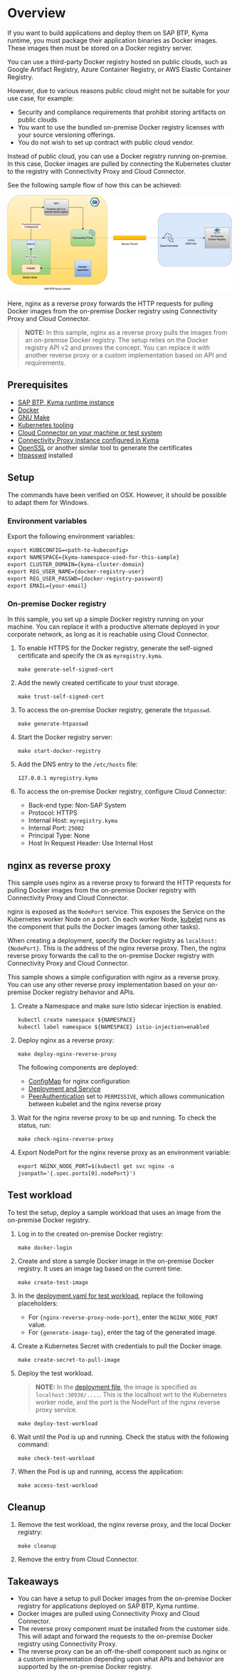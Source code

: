 # Overview

If you want to build applications and deploy them on SAP BTP, Kyma runtime, you must package their application binaries as Docker images. These images then must be stored on a Docker registry server.

You can use a third-party Docker registry hosted on public clouds, such as Google Artifact Registry, Azure Container Registry, or AWS Elastic Container Registry.

However, due to various reasons public cloud might not be suitable for your use case, for example:

- Security and compliance requirements that prohibit storing artifacts on public clouds
- You want to use the bundled on-premise Docker registry licenses with your source versioning offerings.
- You do not wish to set up contract with public cloud vendor.

Instead of public cloud, you can use a Docker registry running on-premise. In this case, Docker images are pulled by connecting the Kubernetes cluster to the registry with Connectivity Proxy and Cloud Connector.

See the following sample flow of how this can be achieved:

![flow](assets/on-prem-docker-reg.png)

Here, nginx as a reverse proxy forwards the HTTP requests for pulling Docker images from the on-premise Docker registry using Connectivity Proxy and Cloud Connector.

> **NOTE:** In this sample, nginx as a reverse proxy pulls the images from an on-premise Docker registry. The setup relies on the Docker registry API v2 and proves the concept. You can replace it with another reverse proxy or a custom implementation based on API and requirements.

## Prerequisites

- [SAP BTP, Kyma runtime instance](../prerequisites/#kyma)
- [Docker](../prerequisites/#docker)
- [GNU Make](https://www.gnu.org/software/make/)
- [Kubernetes tooling](../prerequisites/#kubernetes)
- [Cloud Connector on your machine or test system](../prerequisites/#sap-cloud-connector)
- [Connectivity Proxy instance configured in Kyma](https://help.sap.com/docs/btp/sap-business-technology-platform/configure-sap-btp-connectivity-in-kyma-environment)
- [OpenSSL](https://www.openssl.org/) or another similar tool to generate the certificates
- [htpasswd](https://httpd.apache.org/docs/2.4/programs/htpasswd.html) installed

## Setup

The commands have been verified on OSX. However, it should be possible to adapt them for Windows.

### Environment variables

Export the following environment variables:

```shell
export KUBECONFIG=<path-to-kubeconfig>
export NAMESPACE={kyma-namespace-used-for-this-sample}
export CLUSTER_DOMAIN={kyma-cluster-domain}
export REG_USER_NAME={docker-registry-user}
export REG_USER_PASSWD={docker-registry-password}
export EMAIL={your-email}
```

### On-premise Docker registry

In this sample, you set up a simple Docker registry running on your machine. You can replace it with a productive alternate deployed in your corporate network, as long as it is reachable using Cloud Connector.

1. To enable HTTPS for the Docker registry, generate the self-signed certificate and specify the `CN` as `myregistry.kyma`.

   ```shell
   make generate-self-signed-cert
   ```

2. Add the newly created certificate to your trust storage.

   ```shell
   make trust-self-signed-cert
   ```

3. To access the on-premise Docker registry, generate the `htpasswd`.

   ```shell
   make generate-htpasswd
   ```

4. Start the Docker registry server:

   ```shell
   make start-docker-registry
   ```

5. Add the DNS entry to the `/etc/hosts` file:

   ```shell
   127.0.0.1 myregistry.kyma
   ```

6. To access the on-premise Docker registry, configure Cloud Connector:
   - Back-end type: Non-SAP System
   - Protocol: HTTPS
   - Internal Host: `myregistry.kyma`
   - Internal Port: `25002`
   - Principal Type: None
   - Host In Request Header: Use Internal Host

## nginx as reverse proxy

This sample uses nginx as a reverse proxy to forward the HTTP requests for pulling Docker images from the on-premise Docker registry with Connectivity Proxy and Cloud Connector.

nginx is exposed as the `NodePort` service. This exposes the Service on the Kubernetes worker Node on a port. On each worker Node, [kubelet](https://kubernetes.io/docs/reference/command-line-tools-reference/kubelet/) runs as the component that pulls the Docker images (among other tasks).

When creating a deployment, specify the Docker registry as `localhost:{NodePort}`. This is the address of the nginx reverse proxy. Then, the nginx reverse proxy forwards the call to the on-premise Docker registry with Connectivity Proxy and Cloud Connector.

This sample shows a simple configuration with nginx as a reverse proxy. You can use any other reverse proxy implementation based on your on-premise Docker registry behavior and APIs.

1. Create a Namespace and make sure Istio sidecar injection is enabled.

   ```shell
   kubectl create namespace ${NAMESPACE}
   kubectl label namespace ${NAMESPACE} istio-injection=enabled
   ```

2. Deploy nginx as a reverse proxy:

   ```shell
   make deploy-nginx-reverse-proxy
   ```

   The following components are deployed:
   - [ConfigMap](./k8s/configmap.yaml) for nginx configuration
   - [Deployment and Service](./k8s/deployment.yaml)
   - [PeerAuthentication](./k8s/peer-authentication.yaml) set to `PERMISSIVE`, which allows communication between kubelet and the nginx reverse proxy

3. Wait for the nginx reverse proxy to be up and running. To check the status, run:

   ```shell
   make check-nginx-reverse-proxy
   ```

4. Export NodePort for the nginx reverse proxy as an environment variable:

   ```shell
   export NGINX_NODE_PORT=$(kubectl get svc nginx -o jsonpath='{.spec.ports[0].nodePort}')
   ```

## Test workload

To test the setup, deploy a sample workload that uses an image from the on-premise Docker registry.

1. Log in to the created on-premise Docker registry:

   ```shell
   make docker-login
   ```

2. Create and store a sample Docker image in the on-premise Docker registry. It uses an image tag based on the current time.

   ```shell
   make create-test-image
   ```

3. In the [deployment.yaml for test workload](./test-image-deployment/deployment.yaml), replace the following placeholders:

   - For `{nginx-reverse-proxy-node-port}`, enter the `NGINX_NODE_PORT` value.
   - For `{generate-image-tag}`, enter the tag of the generated image.

4. Create a Kubernetes Secret with credentials to pull the Docker image.

   ```shell
   make create-secret-to-pull-image
   ```

5. Deploy the test workload.
   > **NOTE:** In the [deployment file](./test-image-deployment/deployment.yaml), the image is specified as `localhost:30930/....`. This is the localhost wrt to the Kubernetes worker node, and the port is the NodePort of the nginx reverse proxy service.

   ```shell
   make deploy-test-workload
   ```

6. Wait until the Pod is up and running. Check the status with the following command:

   ```shell
   make check-test-workload
   ```

7. When the Pod is up and running, access the application:

   ```shell
   make access-test-workload
   ```

## Cleanup

1. Remove the test workload, the nginx reverse proxy, and the local Docker registry:

   ```shell
   make cleanup
   ```

2. Remove the entry from Cloud Connector.

## Takeaways

- You can have a setup to pull Docker images from the on-premise Docker registry for applications deployed on SAP BTP, Kyma runtime.
- Docker images are pulled using Connectivity Proxy and Cloud Connector.
- The reverse proxy component must be installed from the customer side. This will adapt and forward the requests to the on-premise Docker registry using Connectivity Proxy.
- The reverse proxy can be an off-the-shelf component such as nginx or a custom implementation depending upon what APIs and behavior are supported by the on-premise Docker registry.
